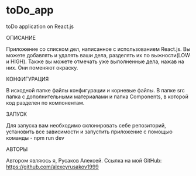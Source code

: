 # toDo_app
toDo application on React.js

ОПИСАНИЕ

Приложение со списком дел, написанное с использованием React.js. Вы можете добавлять и удалять ваши дела, разделять их по выжности(LOW и HIGH). Также вы можете отмечать уже выполненные дела, нажав на них. Они поменяют окраску.

КОНФИГУРАЦИЯ

В исходной папке файлы конфигурации и корневые файлы. В папке src папка c дополнительными материалами и папка Components, в которой код разделен по компонентам.

ЗАПУСК 

Для запуска вам необходимо склонировать себе репозиторий, установить все зависимости и запустить приложение с помощью команды - npm run dev

АВТОРЫ

Автором являюсь я, Русаков Алексей. 
Ссылка на мой GitHub: https://github.com/alexeyrusakov1999
